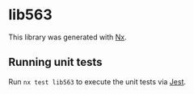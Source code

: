 # lib563

This library was generated with [Nx](https://nx.dev).

## Running unit tests

Run `nx test lib563` to execute the unit tests via [Jest](https://jestjs.io).
